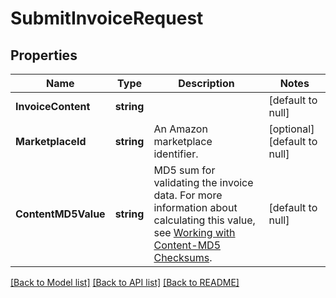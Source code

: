 # SubmitInvoiceRequest

## Properties
Name | Type | Description | Notes
------------ | ------------- | ------------- | -------------
**InvoiceContent** | **string** |  | [default to null]
**MarketplaceId** | **string** | An Amazon marketplace identifier. | [optional] [default to null]
**ContentMD5Value** | **string** | MD5 sum for validating the invoice data. For more information about calculating this value, see [Working with Content-MD5 Checksums](https://docs.developer.amazonservices.com/en_US/dev_guide/DG_MD5.html). | [default to null]

[[Back to Model list]](../README.md#documentation-for-models) [[Back to API list]](../README.md#documentation-for-api-endpoints) [[Back to README]](../README.md)

